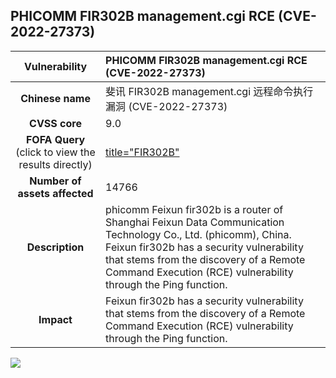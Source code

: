 ## PHICOMM FIR302B management.cgi RCE (CVE-2022-27373)

|   **Vulnerability**  | **PHICOMM FIR302B management.cgi RCE (CVE-2022-27373)**  |
| :----:   | :-----|
|  **Chinese name**  | 斐讯 FIR302B management.cgi 远程命令执行漏洞 (CVE-2022-27373) |
| **CVSS core**  | 9.0 |
| **FOFA Query**  (click to view the results directly)| [title="FIR302B"](https://fofa.info/result?qbase64=dGl0bGU9IkZJUjMwMkIi) |
| **Number of assets affected**  | 14766 |
| **Description**  | phicomm Feixun fir302b is a router of Shanghai Feixun Data Communication Technology Co., Ltd. (phicomm), China. Feixun fir302b has a security vulnerability that stems from the discovery of a Remote Command Execution (RCE) vulnerability through the Ping function. |
| **Impact** | Feixun fir302b has a security vulnerability that stems from the discovery of a Remote Command Execution (RCE) vulnerability through the Ping function. |

![](https://s3.bmp.ovh/imgs/2023/04/01/3a6df3f44e86bfc0.gif)
